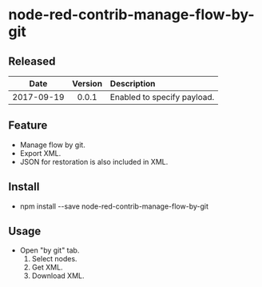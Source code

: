 # node-red-contrib-manage-flow-by-git

## Released

|Date|Version|Description|
|:--:|:--:|:--|
|2017-09-19|0.0.1|Enabled to specify payload.|

## Feature

- Manage flow by git.
- Export XML.
- JSON for restoration is also included in XML.

## Install

- npm install --save node-red-contrib-manage-flow-by-git

## Usage

- Open "by git" tab.
  1. Select nodes.
  1. Get XML.
  1. Download XML.

